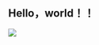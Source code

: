 ## Hello，world！！
![](https://qgt-style.oss-cn-hangzhou.aliyuncs.com/newcoursep4/g1/g1-2-2/tenor.gif)
